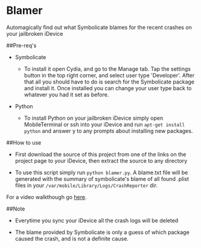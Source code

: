 Blamer
======

Automagically find out what Symbolicate blames for the recent crashes on your jailbroken iDevice

##Pre-req's
* Symbolicate
    * To install it open Cydia, and go to the Manage tab. Tap the settings button in the top right corner,
    and select user type 'Developer'. After that all you should have to do is search for the Symbolicate package
    and install it. Once installed you can change your user type back to whatever you had it set as before.

* Python
    * To install Python on your jailbroken iDevice simply open MobileTerminal or ssh into your iDevice and run
    `apt-get install python` and answer y to any prompts about installing new packages.

##How to use
* First download the source of this project from one of the links on the project page to your iDevice, then extract the source to
any directory

* To use this script simply run `python blamer.py`. A blame.txt file will be generated with
the summary of symbolicate's blame of all found .plist files in your `/var/mobile/Library/Logs/CrashReporter` dir.

For a video walkthough go [here](http://youtu.be/IoeE5im7Lfo).

##Note
* Everytime you sync your iDevice all the crash logs will be deleted

* The blame provided by Symbolicate is only a guess of which package caused the crash, and is not a definite
cause.
